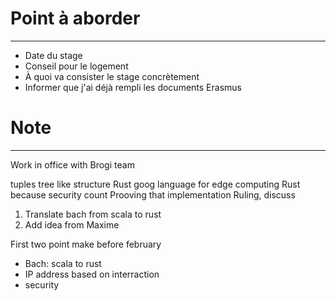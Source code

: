 # Point à aborder
---
- Date du stage
- Conseil pour le logement
- À quoi va consister le stage concrètement
- Informer que j'ai déjà rempli les documents Erasmus
# Note
---
Work in office with Brogi team

tuples tree like structure
Rust goog language for edge computing
Rust because security count 
Prooving that implementation
Ruling, discuss
1. Translate bach from scala to rust
2. Add idea from Maxime

First two point make before february
- Bach: scala to rust
- IP address based on interraction
- security 
